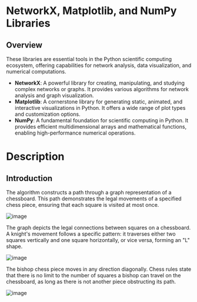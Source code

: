 # NetworkX, Matplotlib, and NumPy Libraries

## Overview

These libraries are essential tools in the Python scientific computing ecosystem, offering capabilities for network analysis, data visualization, and numerical computations.

- **NetworkX**: A powerful library for creating, manipulating, and studying complex networks or graphs. It provides various algorithms for network analysis and graph visualization.
- **Matplotlib**: A cornerstone library for generating static, animated, and interactive visualizations in Python. It offers a wide range of plot types and customization options.
- **NumPy**: A fundamental foundation for scientific computing in Python. It provides efficient multidimensional arrays and mathematical functions, enabling high-performance numerical operations.

# Description

## Introduction
The algorithm constructs a path through a graph representation of a chessboard. This path demonstrates the legal movements of a specified chess piece, ensuring that each square is visited at most once.

![image](https://github.com/Bohdan-Somriakov/chess_piece_routing/assets/114800086/f7e36dd0-c853-45fc-a5b6-bad875582f39)

The graph depicts the legal connections between squares on a chessboard. A knight's movement follows a specific pattern: it traverses either two squares vertically and one square horizontally, or vice versa, forming an "L" shape.

![image](https://github.com/Bohdan-Somriakov/chess_piece_routing/assets/114800086/7c25f7b5-4616-4d56-9b09-d076fb339fac)

The bishop chess piece moves in any direction diagonally. Chess rules state that there is no limit to the number of squares a bishop can travel on the chessboard, as long as there is not another piece obstructing its path.

![image](https://github.com/Bohdan-Somriakov/chess_piece_routing/assets/114800086/f0c13e2d-9cbe-40b6-9f8a-4f6a7820b1da)


